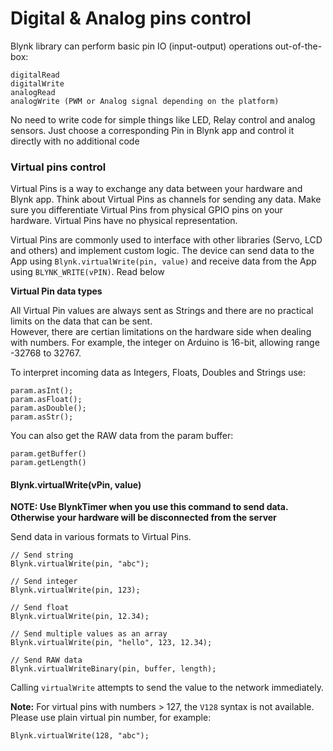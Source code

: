 # Digital & Analog pins control

Blynk library can perform basic pin IO \(input-output\) operations out-of-the-box:

```text
digitalRead
digitalWrite
analogRead
analogWrite (PWM or Analog signal depending on the platform)
```

No need to write code for simple things like LED, Relay control and analog sensors. Just choose a corresponding Pin in Blynk app and control it directly with no additional code

### Virtual pins control <a id="blynk-firmware-virtual-pins-control"></a>

Virtual Pins is a way to exchange any data between your hardware and Blynk app. Think about Virtual Pins as channels for sending any data. Make sure you differentiate Virtual Pins from physical GPIO pins on your hardware. Virtual Pins have no physical representation.

Virtual Pins are commonly used to interface with other libraries \(Servo, LCD and others\) and implement custom logic. The device can send data to the App using `Blynk.virtualWrite(pin, value)` and receive data from the App using `BLYNK_WRITE(vPIN)`. Read below

**Virtual Pin data types**

All Virtual Pin values are always sent as Strings and there are no practical limits on the data that can be sent.  
However, there are certian limitations on the hardware side when dealing with numbers. For example, the integer on Arduino is 16-bit, allowing range -32768 to 32767.

To interpret incoming data as Integers, Floats, Doubles and Strings use:

```text
param.asInt();
param.asFloat();
param.asDouble();
param.asStr();
```

You can also get the RAW data from the param buffer:

```text
param.getBuffer()
param.getLength()
```

#### Blynk.virtualWrite\(vPin, value\) <a id="blynk-firmware-virtual-pins-control-blynkvirtualwritevpin-value"></a>

**NOTE: Use BlynkTimer when you use this command to send data. Otherwise your hardware will be disconnected from the server**

Send data in various formats to Virtual Pins.

```text
// Send string
Blynk.virtualWrite(pin, "abc");

// Send integer
Blynk.virtualWrite(pin, 123);

// Send float
Blynk.virtualWrite(pin, 12.34);

// Send multiple values as an array
Blynk.virtualWrite(pin, "hello", 123, 12.34);

// Send RAW data
Blynk.virtualWriteBinary(pin, buffer, length);
```

Calling `virtualWrite` attempts to send the value to the network immediately.

**Note:** For virtual pins with numbers &gt; 127, the `V128` syntax is not available.  
Please use plain virtual pin number, for example:

```text
Blynk.virtualWrite(128, "abc");
```

